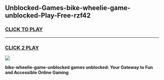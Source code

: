 
## Unblocked-Games-bike-wheelie-game-unblocked-Play-Free-rzf42
<h3>
<a href="https://premium76.site?title=bike-wheelie-game-unblocked&ref=19M">CLICK TO PLAY</a></h3>
<hr>

<h3>
<a href="https://premium76.site?title=bike-wheelie-game-unblocked&ref=19M">CLICK 2 PLAY</a>
  
</h3>

<a href="https://premium76.site?title=bike-wheelie-game-unblocked&ref=19M"><img src="https://clearcache.store/games.png"></a>


**bike-wheelie-game-unblocked games unblocked: Your Gateway to Fun and Accessible Online Gaming**
